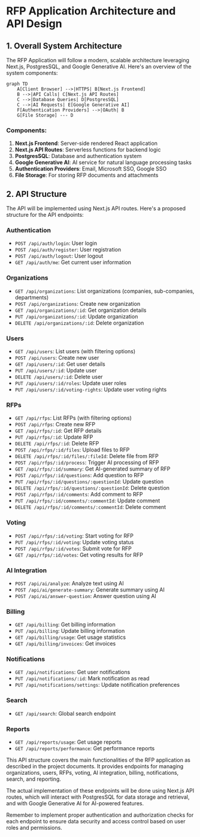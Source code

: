 # RFP Application Architecture and API Design

## 1. Overall System Architecture

The RFP Application will follow a modern, scalable architecture leveraging Next.js, PostgresSQL, and Google Generative AI. Here's an overview of the system components:

```mermaid
graph TD
    A[Client Browser] -->|HTTPS| B[Next.js Frontend]
    B -->|API Calls| C[Next.js API Routes]
    C -->|Database Queries| D[PostgresSQL]
    C -->|AI Requests| E[Google Generative AI]
    F[Authentication Providers] -->|OAuth| B
    G[File Storage] --- D
```

### Components:

1. **Next.js Frontend**: Server-side rendered React application
2. **Next.js API Routes**: Serverless functions for backend logic
3. **PostgresSQL**: Database and authentication system
4. **Google Generative AI**: AI service for natural language processing tasks
5. **Authentication Providers**: Email, Microsoft SSO, Google SSO
6. **File Storage**: For storing RFP documents and attachments

## 2. API Structure

The API will be implemented using Next.js API routes. Here's a proposed structure for the API endpoints:

### Authentication

- `POST /api/auth/login`: User login
- `POST /api/auth/register`: User registration
- `POST /api/auth/logout`: User logout
- `GET /api/auth/me`: Get current user information

### Organizations

- `GET /api/organizations`: List organizations (companies, sub-companies, departments)
- `POST /api/organizations`: Create new organization
- `GET /api/organizations/:id`: Get organization details
- `PUT /api/organizations/:id`: Update organization
- `DELETE /api/organizations/:id`: Delete organization

### Users

- `GET /api/users`: List users (with filtering options)
- `POST /api/users`: Create new user
- `GET /api/users/:id`: Get user details
- `PUT /api/users/:id`: Update user
- `DELETE /api/users/:id`: Delete user
- `PUT /api/users/:id/roles`: Update user roles
- `PUT /api/users/:id/voting-rights`: Update user voting rights

### RFPs

- `GET /api/rfps`: List RFPs (with filtering options)
- `POST /api/rfps`: Create new RFP
- `GET /api/rfps/:id`: Get RFP details
- `PUT /api/rfps/:id`: Update RFP
- `DELETE /api/rfps/:id`: Delete RFP
- `POST /api/rfps/:id/files`: Upload files to RFP
- `DELETE /api/rfps/:id/files/:fileId`: Delete file from RFP
- `POST /api/rfps/:id/process`: Trigger AI processing of RFP
- `GET /api/rfps/:id/summary`: Get AI-generated summary of RFP
- `POST /api/rfps/:id/questions`: Add question to RFP
- `PUT /api/rfps/:id/questions/:questionId`: Update question
- `DELETE /api/rfps/:id/questions/:questionId`: Delete question
- `POST /api/rfps/:id/comments`: Add comment to RFP
- `PUT /api/rfps/:id/comments/:commentId`: Update comment
- `DELETE /api/rfps/:id/comments/:commentId`: Delete comment

### Voting

- `POST /api/rfps/:id/voting`: Start voting for RFP
- `PUT /api/rfps/:id/voting`: Update voting status
- `POST /api/rfps/:id/votes`: Submit vote for RFP
- `GET /api/rfps/:id/votes`: Get voting results for RFP

### AI Integration

- `POST /api/ai/analyze`: Analyze text using AI
- `POST /api/ai/generate-summary`: Generate summary using AI
- `POST /api/ai/answer-question`: Answer question using AI

### Billing

- `GET /api/billing`: Get billing information
- `PUT /api/billing`: Update billing information
- `GET /api/billing/usage`: Get usage statistics
- `GET /api/billing/invoices`: Get invoices

### Notifications

- `GET /api/notifications`: Get user notifications
- `PUT /api/notifications/:id`: Mark notification as read
- `PUT /api/notifications/settings`: Update notification preferences

### Search

- `GET /api/search`: Global search endpoint

### Reports

- `GET /api/reports/usage`: Get usage reports
- `GET /api/reports/performance`: Get performance reports

This API structure covers the main functionalities of the RFP application as described in the project documents. It provides endpoints for managing organizations, users, RFPs, voting, AI integration, billing, notifications, search, and reporting.

The actual implementation of these endpoints will be done using Next.js API routes, which will interact with PostgresSQL for data storage and retrieval, and with Google Generative AI for AI-powered features.

Remember to implement proper authentication and authorization checks for each endpoint to ensure data security and access control based on user roles and permissions.